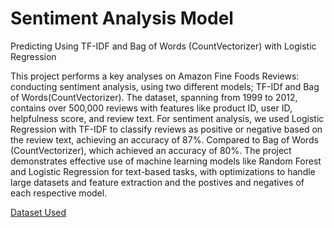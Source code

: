 # Sentiment Analysis Model

Predicting Using TF-IDF and Bag of Words (CountVectorizer) with Logistic Regression

This project performs a key analyses on Amazon Fine Foods Reviews: conducting sentiment analysis, using two different models; TF-IDf and Bag of Words(CountVectorizer). The dataset, spanning from 1999 to 2012, contains over 500,000 reviews with features like product ID, user ID, helpfulness score, and review text. For sentiment analysis, we used Logistic Regression with TF-IDF to classify reviews as positive or negative based on the review text, achieving an accuracy of 87%. Compared to Bag of Words (CountVectorizer), which achieved an accuracy of 80%. The project demonstrates effective use of machine learning models like Random Forest and Logistic Regression for text-based tasks, with optimizations to handle large datasets and feature extraction and the postives and negatives of each respective model.

[Dataset Used](https://snap.stanford.edu/data/web-FineFoods.html)
